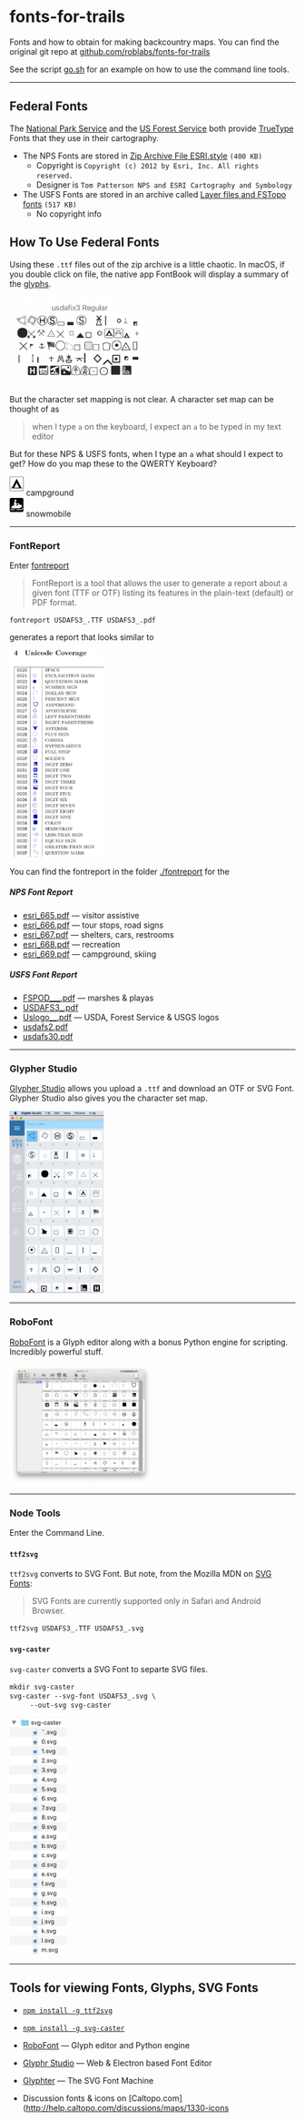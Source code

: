 # fonts-for-trails
Fonts and how to obtain for making backcountry maps.  You can find the original git repo at [github.com/roblabs/fonts-for-trails](https://github.com/roblabs/fonts-for-trails)

See the script [go.sh](./go.sh) for an example on how to use the command line tools.

---

## Federal Fonts

The [National Park Service](https://www.nps.gov/carto/app/#!/maps/symbols) and the [US Forest Service](https://data.fs.usda.gov/geodata/vector/index.php)
both provide [TrueType](https://en.wikipedia.org/wiki/TrueType) Fonts that they use in their cartography.

* The NPS Fonts are stored in [Zip Archive File ESRI.style](https://www.nps.gov/carto/hfc/carto/media/Esri_style_NPS_2012.zip) `(400 KB)`
  * Copyright is `Copyright (c) 2012 by Esri, Inc. All rights reserved.`
  * Designer is `Tom Patterson NPS and ESRI Cartography and Symbology`
* The USFS Fonts are stored in an archive called [Layer files and FSTopo fonts](https://data.fs.usda.gov/geodata/vector/fstopo/FSTopo_Layer_files_and_fonts.zip) `(517 KB)`
  * No copyright info

## How To Use Federal Fonts

Using these `.ttf` files out of the zip archive is a little chaotic.  In macOS, if you double click on file, the native app FontBook will display a summary of the [glyphs](https://en.wikipedia.org/wiki/Glyph).

<img alt="README-usdafix3.png" src="assets/README-usdafix3.png" width="50%" height="" >

But the character set mapping is not clear.  A character set map can be thought of as

> when I type `a` on the keyboard, I expect an `a` to be typed in my text editor

But for these NPS & USFS fonts, when I type an `a` what should I expect to get?  How do you map these to the QWERTY Keyboard?

<img alt="campground.svg" src="assets/campground.svg" width="5%" height="" > campground  <br>
<img alt="snowmobile.svg" src="assets/snowmobile.svg" width="5%" height="" > snowmobile  

---

### FontReport

Enter [fontreport](https://github.com/googlei18n/fontreport)

> FontReport is a tool that allows the user to generate a report about a given font (TTF or OTF) listing its features in the plain-text (default) or PDF format.

```
fontreport USDAFS3_.TTF USDAFS3_.pdf
```

generates a report that looks similar to


<img alt="README-fontreport.png" src="assets/README-fontreport.png" width="33%" height="" >

You can find the fontreport in the folder [./fontreport](fontreport) for the

##### NPS Font Report

* [esri_665.pdf](./fontreport/esri_665.pdf) — visitor assistive
* [esri_666.pdf](./fontreport/esri_666.pdf) — tour stops, road signs
* [esri_667.pdf](./fontreport/esri_667.pdf) — shelters, cars, restrooms
* [esri_668.pdf](./fontreport/esri_668.pdf) — recreation
* [esri_669.pdf](./fontreport/esri_669.pdf) — campground, skiing

##### USFS Font Report

* [FSPOD___.pdf](./fontreport/FSPOD___.pdf) — marshes & playas
* [USDAFS3_.pdf](./fontreport/USDAFS3_.pdf)
* [Uslogo__.pdf](./fontreport/Uslogo__.pdf) — USDA, Forest Service & USGS logos
* [usdafs2.pdf](./fontreport/usdafs2.pdf)
* [usdafs30.pdf](./fontreport/usdafs30.pdf)


---

### Glypher Studio

[Glypher Studio](http://glyphrstudio.com/online/) allows you upload a `.ttf` and download an OTF or SVG Font.  Glypher Studio also gives you the character set map.

<img alt="README-glypher-studio.png" src="assets/README-glypher-studio.png" width="33%" height="" >

---

### RoboFont

[RoboFont](https://robofont.com) is a Glyph editor along with a bonus Python engine for scripting.  Incredibly powerful stuff.

<img alt="README-robofont.png" src="assets/README-robofont.png" width="50%" height="" >

---

### Node Tools

Enter the Command Line.  

#### `ttf2svg`

`ttf2svg` converts to SVG Font.  But note, from the Mozilla MDN on [SVG Fonts](https://developer.mozilla.org/en-US/docs/Web/SVG/Tutorial/SVG_fonts):

> SVG Fonts are currently supported only in Safari and Android Browser.

```
ttf2svg USDAFS3_.TTF USDAFS3_.svg
```

#### `svg-caster`

`svg-caster` converts a SVG Font to separte SVG files.

```
mkdir svg-caster
svg-caster --svg-font USDAFS3_.svg \
     --out-svg svg-caster
```

<img alt="README-svg-caster.png" src="assets/README-svg-caster.png" width="20%" height="" >

---

## Tools for viewing Fonts, Glyphs, SVG Fonts

* [`npm install -g ttf2svg`](https://www.npmjs.com/package/ttf2svg)
* [`npm install -g svg-caster`](https://www.npmjs.com/package/svg-caster)
* [RoboFont](https://robofont.com) — Glyph editor and Python engine
* [Glyphr Studio](http://glyphrstudio.com) — Web & Electron based Font Editor
* [Glyphter](https://glyphter.com) — The SVG Font Machine

* Discussion fonts & icons on [Caltopo.com](http://help.caltopo.com/discussions/maps/1330-icons
